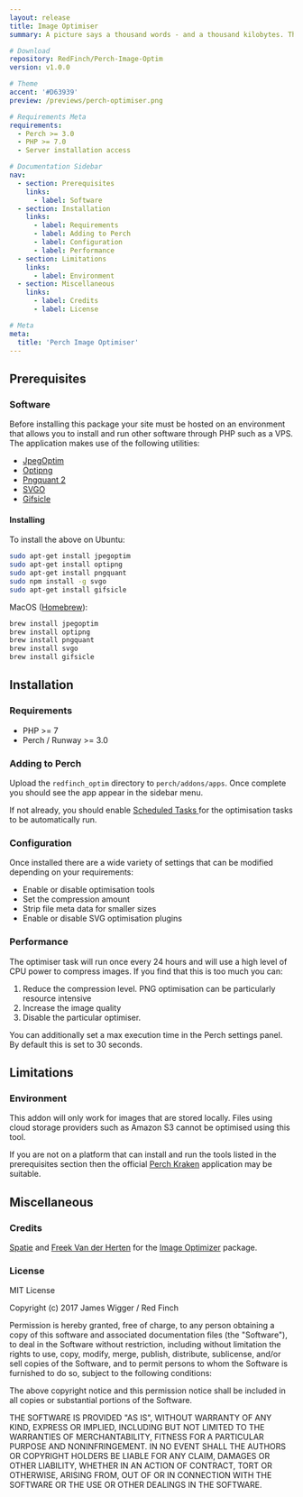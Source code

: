 ```yaml
---
layout: release
title: Image Optimiser
summary: A picture says a thousand words - and a thousand kilobytes. The Image Optimiser app automatically compresses user created images ensuring a fast page load and a green tick from Google. With plenty of options available, the freedom is yours between quality and speed.

# Download
repository: RedFinch/Perch-Image-Optim
version: v1.0.0

# Theme
accent: '#D63939'
preview: /previews/perch-optimiser.png

# Requirements Meta
requirements:
  - Perch >= 3.0
  - PHP >= 7.0
  - Server installation access

# Documentation Sidebar
nav:
  - section: Prerequisites
    links:
      - label: Software
  - section: Installation
    links:
      - label: Requirements
      - label: Adding to Perch
      - label: Configuration
      - label: Performance
  - section: Limitations
    links:
      - label: Environment
  - section: Miscellaneous
    links:
      - label: Credits
      - label: License

# Meta
meta:
  title: 'Perch Image Optimiser'
---
```


## Prerequisites

### Software

Before installing this package your site must be hosted on an environment that allows you to install and run other software through PHP such as a VPS. The application makes use of the following utilities:

* [JpegOptim](http://freecode.com/projects/jpegoptim)
* [Optipng](http://optipng.sourceforge.net/)
* [Pngquant 2](https://pngquant.org/)
* [SVGO](https://github.com/svg/svgo)
* [Gifsicle](http://www.lcdf.org/gifsicle/)

#### Installing

To install the above on Ubuntu:

```bash
sudo apt-get install jpegoptim
sudo apt-get install optipng
sudo apt-get install pngquant
sudo npm install -g svgo
sudo apt-get install gifsicle
```

MacOS ([Homebrew](https://brew.sh/)):

```bash
brew install jpegoptim
brew install optipng
brew install pngquant
brew install svgo
brew install gifsicle
```

## Installation
### Requirements

* PHP >= 7
* Perch / Runway >= 3.0

### Adding to Perch

Upload the `redfinch_optim` directory to `perch/addons/apps`. Once complete you should see the app appear in the sidebar menu.

If not already, you should enable [Scheduled Tasks ](https://docs.grabaperch.com/perch/getting-started/installing/scheduled-tasks/)for the optimisation tasks to be automatically run.

### Configuration

Once installed there are a wide variety of settings that can be modified depending on your requirements:

* Enable or disable optimisation tools
* Set the compression amount
* Strip file meta data for smaller sizes
* Enable or disable SVG optimisation plugins

### Performance

The optimiser task will run once every 24 hours and will use a high level of CPU power to compress images. If you find that this is too much you can:

1. Reduce the compression level. PNG optimisation can be particularly resource intensive
2. Increase the image quality
3. Disable the particular optimiser.

You can additionally set a max execution time in the Perch settings panel. By default this is set to 30 seconds.

## Limitations

### Environment

This addon will only work for images that are stored locally. Files using cloud storage providers such as Amazon S3 cannot be optimised using this tool.

If you are not on a platform that can install and run the tools listed in the prerequisites section then the official [Perch Kraken](https://addons.perchcms.com/addons/kraken) application may be suitable.

## Miscellaneous

### Credits

[Spatie](https://spatie.be) and [Freek Van der Herten](https://github.com/freekmurze) for the [Image Optimizer](https://github.com/spatie/image-optimizer/) package.

### License

MIT License

Copyright (c) 2017 James Wigger / Red Finch

Permission is hereby granted, free of charge, to any person obtaining a copy
of this software and associated documentation files (the "Software"), to deal
in the Software without restriction, including without limitation the rights
to use, copy, modify, merge, publish, distribute, sublicense, and/or sell
copies of the Software, and to permit persons to whom the Software is
furnished to do so, subject to the following conditions:

The above copyright notice and this permission notice shall be included in all
copies or substantial portions of the Software.

THE SOFTWARE IS PROVIDED "AS IS", WITHOUT WARRANTY OF ANY KIND, EXPRESS OR
IMPLIED, INCLUDING BUT NOT LIMITED TO THE WARRANTIES OF MERCHANTABILITY,
FITNESS FOR A PARTICULAR PURPOSE AND NONINFRINGEMENT. IN NO EVENT SHALL THE
AUTHORS OR COPYRIGHT HOLDERS BE LIABLE FOR ANY CLAIM, DAMAGES OR OTHER
LIABILITY, WHETHER IN AN ACTION OF CONTRACT, TORT OR OTHERWISE, ARISING FROM,
OUT OF OR IN CONNECTION WITH THE SOFTWARE OR THE USE OR OTHER DEALINGS IN THE
SOFTWARE.